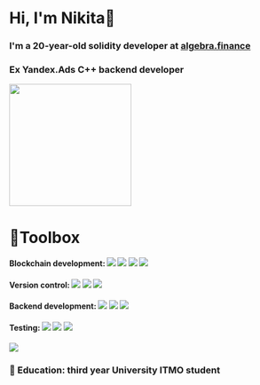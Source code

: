 <div id="header">
 <h1> Hi, I'm Nikita👋 </h1>
  <h3> I'm a 20-year-old solidity developer at <a href="https://algebra.finance/" target="_blank">algebra.finance</a> </h3>
  <h3>Ex Yandex.Ads C++ backend developer</h3>
  <img src="https://media.tenor.com/bWUeVRqW9-IAAAAi/fast-cat-cat-excited.gif" width="220"/>
</div>

<div id="header">
 <h1> 📁Toolbox </h1>
  <h4>Blockchain development:  <img src="https://img.shields.io/badge/EVM blockchains-blue"/> <img src="https://img.shields.io/badge/Solidity-blue"/> <img src="https://img.shields.io/badge/TS/JS-blue"/> <img src="https://img.shields.io/badge/Hardhat-blue"/></h4> 
  <h4>Version control:  <img src="https://img.shields.io/badge/Git-blue"/> <img src="https://img.shields.io/badge/GitHub-blue"/> <img src="https://img.shields.io/badge/Gitlab-blue"/></h4> 
  <h4>Backend development:  <img src="https://img.shields.io/badge/Golang-blue"/> <img src="https://img.shields.io/badge/C++-blue"/> <img src="https://img.shields.io/badge/Python (Django framework)-blue"/></h4>
  <h4>Testing:  <img src="https://img.shields.io/badge/PyTest-blue"/> <img src="https://img.shields.io/badge/catch2-blue"/> <img src="https://img.shields.io/badge/mocha-blue"/></h4>
  <img src="https://media.tenor.com/e-jW2Jgb8zYAAAAi/rofa-cat-rofa.gif"/>
</div>

<div>
  <h3>🏫 Education: third year University ITMO student</h3>
</div>
<!--
**fourlen/fourlen** is a ✨ _special_ ✨ repository because its `README.md` (this file) appears on your GitHub profile.

Here are some ideas to get you started:

- 🔭 I’m currently working on ...
- 🌱 I’m currently learning ...
- 👯 I’m looking to collaborate on ...
- 🤔 I’m looking for help with ...
- 💬 Ask me about ...
- 📫 How to reach me: ...
- 😄 Pronouns: ...
- ⚡ Fun fact: ...
-->
